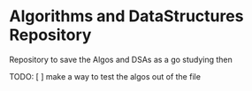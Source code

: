 # Algorithms and DataStructures Repository

Repository to save the Algos and DSAs as a go studying then 

TODO: 
[ ] make a way to test the algos out of the file

